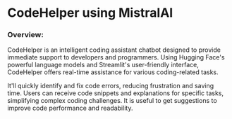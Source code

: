 # CodeHelper using MistralAI
### Overview:
CodeHelper is an intelligent coding assistant chatbot designed to provide immediate support to developers and programmers. Using Hugging Face's powerful language models and Streamlit's user-friendly interface, CodeHelper offers real-time assistance for various coding-related tasks.

It'll quickly identify and fix code errors, reducing frustration and saving time. Users can receive code snippets and explanations for specific tasks, simplifying complex coding challenges. It is useful to get suggestions to improve code performance and readability.
